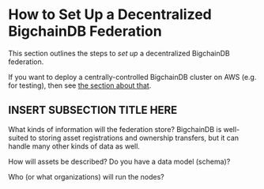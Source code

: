 # How to Set Up a Decentralized BigchainDB Federation

This section outlines the steps to _set up_ a decentralized BigchainDB federation.

If you want to deploy a centrally-controlled BigchainDB cluster on AWS (e.g. for testing), then see [the section about that](deploy-on-aws.html).


## INSERT SUBSECTION TITLE HERE

What kinds of information will the federation store? BigchainDB is well-suited to storing asset registrations and ownership transfers, but it can handle many other kinds of data as well.

How will assets be described? Do you have a data model (schema)? 

Who (or what organizations) will run the nodes?


